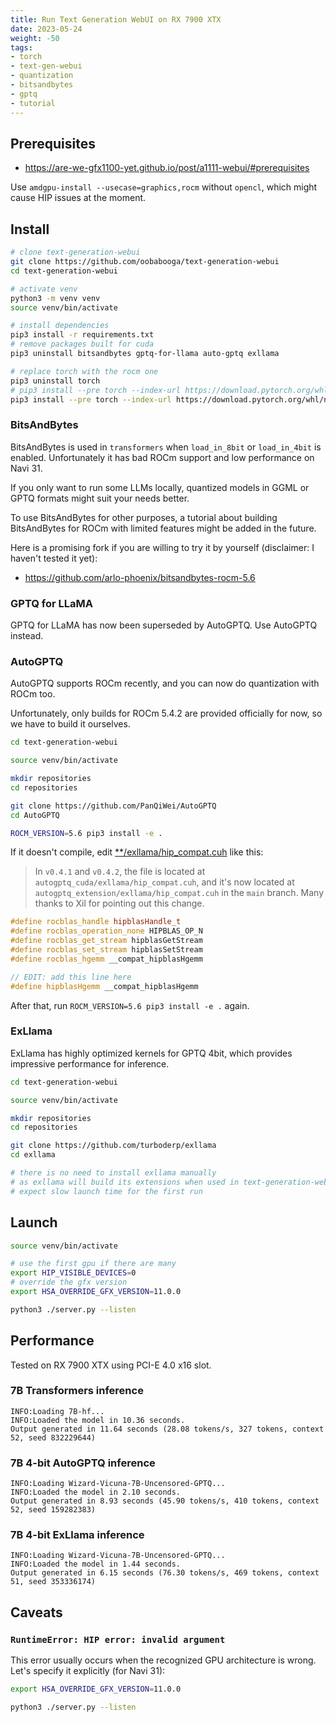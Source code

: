 ```yaml
---
title: Run Text Generation WebUI on RX 7900 XTX
date: 2023-05-24
weight: -50
tags:
- torch
- text-gen-webui
- quantization
- bitsandbytes
- gptq
- tutorial
---
```


## Prerequisites

* https://are-we-gfx1100-yet.github.io/post/a1111-webui/#prerequisites

Use `amdgpu-install --usecase=graphics,rocm` without `opencl`, which might cause HIP issues at the moment.

## Install

```bash
# clone text-generation-webui
git clone https://github.com/oobabooga/text-generation-webui
cd text-generation-webui

# activate venv
python3 -m venv venv
source venv/bin/activate

# install dependencies
pip3 install -r requirements.txt
# remove packages built for cuda
pip3 uninstall bitsandbytes gptq-for-llama auto-gptq exllama

# replace torch with the rocm one
pip3 uninstall torch
# pip3 install --pre torch --index-url https://download.pytorch.org/whl/nightly/rocm5.5
pip3 install --pre torch --index-url https://download.pytorch.org/whl/nightly/rocm5.6
```

### BitsAndBytes

BitsAndBytes is used in `transformers` when `load_in_8bit` or `load_in_4bit` is enabled. Unfortunately it has bad ROCm support and low performance on Navi 31.

If you only want to run some LLMs locally, quantized models in GGML or GPTQ formats might suit your needs better.

To use BitsAndBytes for other purposes, a tutorial about building BitsAndBytes for ROCm with limited features might be added in the future.

Here is a promising fork if you are willing to try it by yourself (disclaimer: I haven't tested it yet):

* https://github.com/arlo-phoenix/bitsandbytes-rocm-5.6

### GPTQ for LLaMA

GPTQ for LLaMA has now been superseded by AutoGPTQ. Use AutoGPTQ instead.

### AutoGPTQ

AutoGPTQ supports ROCm recently, and you can now do quantization with ROCm too.

Unfortunately, only builds for ROCm 5.4.2 are provided officially for now, so we have to build it ourselves.

```bash
cd text-generation-webui

source venv/bin/activate

mkdir repositories
cd repositories

git clone https://github.com/PanQiWei/AutoGPTQ
cd AutoGPTQ

ROCM_VERSION=5.6 pip3 install -e .
```

If it doesn't compile, edit [**/exllama/hip_compat.cuh](https://github.com/PanQiWei/AutoGPTQ/blob/v0.4.2/autogptq_cuda/exllama/hip_compat.cuh) like this:

> In `v0.4.1` and `v0.4.2`, the file is located at `autogptq_cuda/exllama/hip_compat.cuh`, and it's now located at `autogptq_extension/exllama/hip_compat.cuh` in the `main` branch. Many thanks to Xil for pointing out this change.

```cpp
#define rocblas_handle hipblasHandle_t
#define rocblas_operation_none HIPBLAS_OP_N
#define rocblas_get_stream hipblasGetStream
#define rocblas_set_stream hipblasSetStream
#define rocblas_hgemm __compat_hipblasHgemm

// EDIT: add this line here
#define hipblasHgemm __compat_hipblasHgemm
```

After that, run `ROCM_VERSION=5.6 pip3 install -e .` again.

### ExLlama

ExLlama has highly optimized kernels for GPTQ 4bit, which provides impressive performance for inference.

```bash
cd text-generation-webui

source venv/bin/activate

mkdir repositories
cd repositories

git clone https://github.com/turboderp/exllama
cd exllama

# there is no need to install exllama manually
# as exllama will build its extensions when used in text-generation-webui
# expect slow launch time for the first run
```

## Launch

```bash
source venv/bin/activate

# use the first gpu if there are many
export HIP_VISIBLE_DEVICES=0
# override the gfx version
export HSA_OVERRIDE_GFX_VERSION=11.0.0

python3 ./server.py --listen
```

## Performance

Tested on RX 7900 XTX using PCI-E 4.0 x16 slot.

### 7B Transformers inference

```
INFO:Loading 7B-hf...
INFO:Loaded the model in 10.36 seconds.
Output generated in 11.64 seconds (28.08 tokens/s, 327 tokens, context 52, seed 832229644)
```

### 7B 4-bit AutoGPTQ inference

```
INFO:Loading Wizard-Vicuna-7B-Uncensored-GPTQ...
INFO:Loaded the model in 2.10 seconds.
Output generated in 8.93 seconds (45.90 tokens/s, 410 tokens, context 52, seed 159282383)
```

### 7B 4-bit ExLlama inference

```
INFO:Loading Wizard-Vicuna-7B-Uncensored-GPTQ...
INFO:Loaded the model in 1.44 seconds.
Output generated in 6.15 seconds (76.30 tokens/s, 469 tokens, context 51, seed 353336174)
```

## Caveats

### `RuntimeError: HIP error: invalid argument`

This error usually occurs when the recognized GPU architecture is wrong. Let's specify it explicitly (for Navi 31):

```bash
export HSA_OVERRIDE_GFX_VERSION=11.0.0

python3 ./server.py --listen
```

